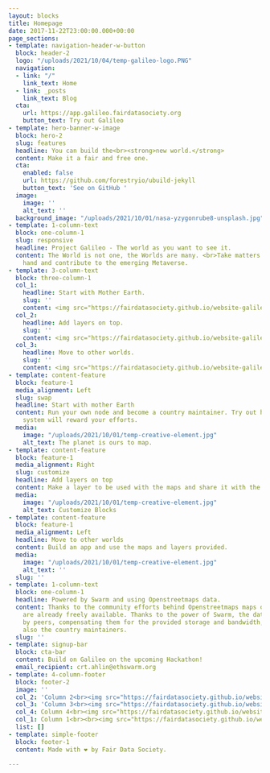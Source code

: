 ```yaml
---
layout: blocks
title: Homepage
date: 2017-11-22T23:00:00.000+00:00
page_sections:
- template: navigation-header-w-button
  block: header-2
  logo: "/uploads/2021/10/04/temp-galileo-logo.PNG"
  navigation:
  - link: "/"
    link_text: Home
  - link: _posts
    link_text: Blog
  cta:
    url: https://app.galileo.fairdatasociety.org
    button_text: Try out Galileo
- template: hero-banner-w-image
  block: hero-2
  slug: features
  headline: You can build the<br><strong>new world.</strong>
  content: Make it a fair and free one.
  cta:
    enabled: false
    url: https://github.com/forestryio/ubuild-jekyll
    button_text: 'See on GitHub '
  image:
    image: ''
    alt_text: ''
  background_image: "/uploads/2021/10/01/nasa-yzygonrube8-unsplash.jpg"
- template: 1-column-text
  block: one-column-1
  slug: responsive
  headline: Project Galileo - The world as you want to see it.
  content: The World is not one, the Worlds are many. <br>Take matters into your own
    hand and contribute to the emerging Metaverse.
- template: 3-column-text
  block: three-column-1
  col_1:
    headline: Start with Mother Earth.
    slug: ''
    content: <img src="https://fairdatasociety.github.io/website-galileo/uploads/2021/10/04/temp-galileo-logo.PNG">
  col_2:
    headline: Add layers on top.
    slug: ''
    content: <img src="https://fairdatasociety.github.io/website-galileo/uploads/2021/10/04/temp-galileo-logo.PNG">
  col_3:
    headline: Move to other worlds.
    slug: ''
    content: <img src="https://fairdatasociety.github.io/website-galileo/uploads/2021/10/04/temp-galileo-logo.PNG">
- template: content-feature
  block: feature-1
  media_alignment: Left
  slug: swap
  headline: Start with mother Earth
  content: Run your own node and become a country maintainer. Try out how the incentive
    system will reward your efforts.
  media:
    image: "/uploads/2021/10/01/temp-creative-element.jpg"
    alt_text: The planet is ours to map.
- template: content-feature
  block: feature-1
  media_alignment: Right
  slug: customize
  headline: Add layers on top
  content: Make a layer to be used with the maps and share it with the community.
  media:
    image: "/uploads/2021/10/01/temp-creative-element.jpg"
    alt_text: Customize Blocks
- template: content-feature
  block: feature-1
  media_alignment: Left
  headline: Move to other worlds
  content: Build an app and use the maps and layers provided.
  media:
    image: "/uploads/2021/10/01/temp-creative-element.jpg"
    alt_text: ''
  slug: ''
- template: 1-column-text
  block: one-column-1
  headline: Powered by Swarm and using Openstreetmaps data.
  content: Thanks to the community efforts behind Openstreetmaps maps of the world
    are already freely available. Thanks to the power of Swarm, the data can be hosted
    by peers, compensating them for the provided storage and bandwidth, addressing
    also the country maintainers.
  slug: ''
- template: signup-bar
  block: cta-bar
  content: Build on Galileo on the upcoming Hackathon!
  email_recipient: crt.ahlin@ethswarm.org
- template: 4-column-footer
  block: footer-2
  image: ''
  col_2: 'Column 2<br><img src="https://fairdatasociety.github.io/website-galileo/uploads/2021/10/04/temp-galileo-logo.PNG"> '
  col_3: 'Column 3<br><img src="https://fairdatasociety.github.io/website-galileo/uploads/2021/10/04/temp-galileo-logo.PNG"> '
  col_4: Column 4<br><img src="https://fairdatasociety.github.io/website-galileo/uploads/2021/10/04/temp-galileo-logo.PNG">
  col_1: Column 1<br><br><img src="https://fairdatasociety.github.io/website-galileo/uploads/2021/10/04/temp-galileo-logo.PNG">
  list: []
- template: simple-footer
  block: footer-1
  content: Made with ❤︎ by Fair Data Society.

---
```

